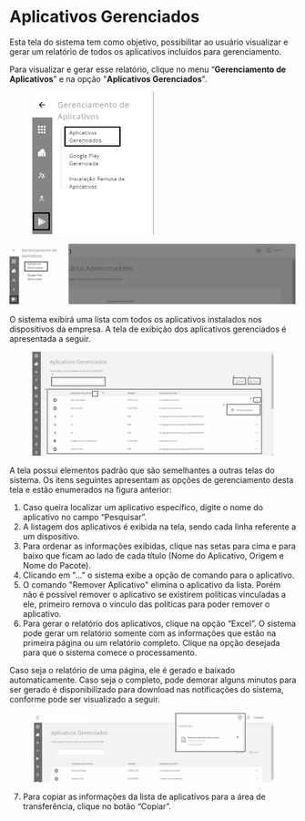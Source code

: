 # Aplicativos Gerenciados

Esta tela do sistema tem como objetivo, possibilitar ao usuário visualizar e gerar um relatório de todos os aplicativos incluídos para gerenciamento.

Para visualizar e gerar esse relatório, clique no menu “**Gerenciamento de Aplicativos**” e na opção "**Aplicativos Gerenciados**".

<figure><img src="../../.gitbook/assets/image (1).png" alt="" width="213"><figcaption></figcaption></figure>

![](<../../.gitbook/assets/0 (21).png>)

O sistema exibirá uma lista com todos os aplicativos instalados nos dispositivos da empresa. A tela de exibição dos aplicativos gerenciados é apresentada a seguir.

<figure><img src="../../.gitbook/assets/image (63).png" alt="" width="563"><figcaption></figcaption></figure>

A tela possui elementos padrão que são semelhantes a outras telas do sistema. Os itens seguintes apresentam as opções de gerenciamento desta tela e estão enumerados na figura anterior:

1. Caso queira localizar um aplicativo específico, digite o nome do aplicativo no campo “Pesquisar”.
2. A listagem dos aplicativos é exibida na tela, sendo cada linha referente a um dispositivo.
3. Para ordenar as informações exibidas, clique nas setas para cima e para baixo que ficam ao lado de cada título (Nome do Aplicativo, Origem e Nome do Pacote).
4. Clicando em "..." o sistema exibe a opção de comando para o aplicativo.
5. O comando "Remover Aplicativo" elimina o aplicativo da lista. Porém não é possível remover o aplicativo se existirem políticas vinculadas a ele, primeiro remova o vínculo das políticas para poder remover o aplicativo.
6. Para gerar o relatório dos aplicativos, clique na opção “Excel”. O sistema pode gerar um relatório somente com as informações que estão na primeira página ou um relatório completo. Clique na opção desejada para que o sistema comece o processamento.

Caso seja o relatório de uma página, ele é gerado e baixado automaticamente. Caso seja o completo, pode demorar alguns minutos para ser gerado é disponibilizado para download nas notificações do sistema, conforme pode ser visualizado a seguir.

<figure><img src="../../.gitbook/assets/image (146).png" alt=""><figcaption></figcaption></figure>

7. Para copiar as informações da lista de aplicativos para a área de transferência, clique no botão “Copiar”.
